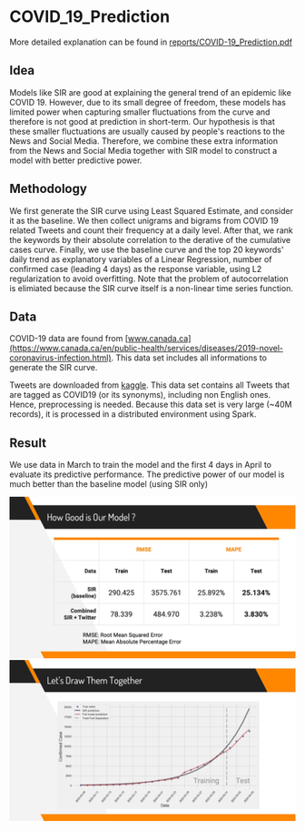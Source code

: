 # COVID_19_Prediction

More detailed explanation can be found in [reports/COVID-19_Prediction.pdf](./reports/COVID-19_Prediction.pdf)

## Idea

Models like SIR are good at explaining the general trend of an epidemic like COVID 19. However, due to its small degree of freedom, these models has limited power when capturing smaller fluctuations from the curve and therefore is not good at prediction in short-term. Our hypothesis is that these smaller fluctuations are usually caused by people's reactions to the News and Social Media. Therefore, we combine these extra information from the News and Social Media together with SIR model to construct a model with better predictive power.

## Methodology

We first generate the SIR curve using Least Squared Estimate, and consider it as the baseline. We then collect unigrams and bigrams from COVID 19 related Tweets and count their frequency at a daily level. After that, we rank the keywords by their absolute correlation to the derative of the cumulative cases curve. Finally, we use the baseline curve and the top 20 keywords' daily trend as explanatory variables of a Linear Regression, number of confirmed case (leading 4 days) as the response variable, using L2 regularization to avoid overfitting. Note that the problem of autocorrelation is elimiated because the SIR curve itself is a non-linear time series function.

## Data

COVID-19 data are found from [www.canada.ca](https://www.canada.ca/en/public-health/services/diseases/2019-novel-coronavirus-infection.html). This data set includes all informations to generate the SIR curve.

Tweets are downloaded from [kaggle](https://www.kaggle.com/smid80/coronavirus-covid19-tweets). This data set contains all Tweets that are tagged as COVID19 (or its synonyms), including non English ones. Hence, preprocessing is needed. Because this data set is very large (~40M records), it is processed in a distributed environment using Spark.

## Result

We use data in March to train the model and the first 4 days in April to evaluate its predictive performance. The predictive power of our model is much better than the baseline model (using SIR only)
  
![image2](./reports/img/image2.jpg)
![image1](./reports/img/image1.jpg)



